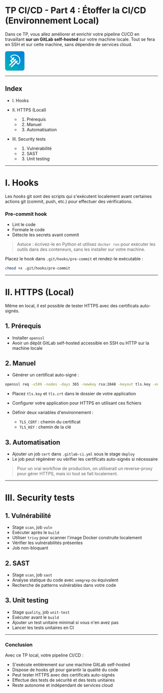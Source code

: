 # TP CI/CD - Part 4 : Étoffer la CI/CD (Environnement Local)

Dans ce TP, vous allez améliorer et enrichir votre pipeline CI/CD en travaillant **sur un GitLab self-hosted** sur votre machine locale. Tout se fera en SSH et sur cette machine, sans dépendre de services cloud.

![LaMeDuSe_LOGO](./img/LaMeDuSe_logo.webp)

---

## Index

* I. Hooks
* II. HTTPS (Local)

  * 1. Prérequis
  * 2. Manuel
  * 3. Automatisation
* III. Security tests

  * 1. Vulnérabilité
  * 2. SAST
  * 3. Unit testing

---

# I. Hooks

Les *hooks* git sont des scripts qui s'exécutent localement avant certaines actions git (commit, push, etc.) pour effectuer des vérifications.

### Pre-commit hook

* Lint le code
* Formate le code
* Détecte les secrets avant commit

> Astuce : écrivez-le en Python et utilisez `docker run` pour exécuter les outils dans des conteneurs, sans les installer sur votre machine.

Placez le hook dans `.git/hooks/pre-commit` et rendez-le exécutable :

```bash
chmod +x .git/hooks/pre-commit
```

---

# II. HTTPS (Local)

Même en local, il est possible de tester HTTPS avec des certificats auto-signés.

## 1. Prérequis

* Installer `openssl`
* Avoir un dépôt GitLab self-hosted accessible en SSH ou HTTP sur la machine locale

## 2. Manuel

* Générer un certificat auto-signé :

```bash
openssl req -x509 -nodes -days 365 -newkey rsa:2048 -keyout tls.key -out tls.crt
```

* Placez `tls.key` et `tls.crt` dans le dossier de votre application
* Configurer votre application pour HTTPS en utilisant ces fichiers
* Définir deux variables d'environnement :

  * `TLS_CERT` : chemin du certificat
  * `TLS_KEY` : chemin de la clé

## 3. Automatisation

* Ajouter un job `cert` dans `.gitlab-ci.yml` sous le stage `deploy`
* Le job peut régénérer ou vérifier les certificats auto-signés si nécessaire

> Pour un vrai workflow de production, on utiliserait un reverse-proxy pour gérer HTTPS, mais ici tout se fait localement.

---

# III. Security tests

## 1. Vulnérabilité

* Stage `scan`, job `vuln`
* Exécuter après le `build`
* Utiliser `trivy` pour scanner l'image Docker construite localement
* Vérifier les vulnérabilités présentes
* Job non-bloquant

## 2. SAST

* Stage `scan`, job `sast`
* Analyse statique du code avec `semgrep` ou équivalent
* Recherche de patterns vulnérables dans votre code

## 3. Unit testing

* Stage `quality`, job `unit-test`
* Exécuter avant le `build`
* Ajouter un test unitaire minimal si vous n'en avez pas
* Lancer les tests unitaires en CI

---

### Conclusion

Avec ce TP local, votre pipeline CI/CD :

* S'exécute entièrement sur une machine GitLab self-hosted
* Dispose de hooks git pour garantir la qualité du code
* Peut tester HTTPS avec des certificats auto-signés
* Effectue des tests de sécurité et des tests unitaires
* Reste autonome et indépendant de services cloud
